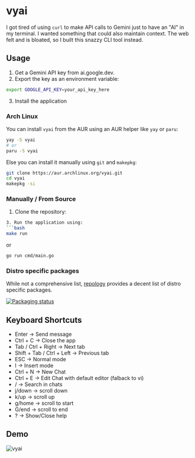 # vyai
I got tired of using `curl` to make API calls to Gemini just to have an "AI" in my terminal. I wanted something that could also maintain context. The web felt and is bloated, so I built this snazzy CLI tool instead.

## Usage

1. Get a Gemini API key from ai.google.dev.
2. Export the key as an environment variable:
```bash
export GOOGLE_API_KEY=your_api_key_here
```
3. Install the application
### Arch Linux
You can install `vyai` from the AUR using an AUR helper like `yay` or `paru`:
```bash
yay -S vyai
# or
paru -S vyai
```
Else you can install it manually using `git` and `makepkg`:
```bash
git clone https://aur.archlinux.org/vyai.git 
cd vyai
makepkg -si
```

### Manually / From Source
1. Clone the repository:
```bash
3. Run the application using:
```bash
make run
```
or
```bash
go run cmd/main.go
```

### Distro specific packages

While not a comprehensive list, [repology](https://repology.org/project/vyai/versions) provides a decent list of distro
specific packages.

[![Packaging status](https://repology.org/badge/vertical-allrepos/vyai.svg)](https://repology.org/project/vyai/versions)


## Keyboard Shortcuts
- Enter → Send message
- Ctrl + C → Close the app
- Tab / Ctrl + Right → Next tab
- Shift + Tab / Ctrl + Left → Previous tab
- ESC → Normal mode
- I → Insert mode
- Ctrl + N → New Chat
- Ctrl + E → Edit Chat with default editor (falback to vi)
- / → Search in chats
- j/down → scroll down
- k/up → scroll up
- g/home → scroll to start
- G/end → scroll to end
- ? → Show/Close help
## Demo
![vyai](https://raw.githubusercontent.com/vybraan/vyai/refs/heads/master/assets/vyai-demo.gif)
